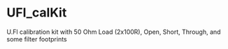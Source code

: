 # UFl_calKit
U.Fl calibration kit with 50  Ohm Load (2x100R), Open, Short, Through, and some filter footprints
